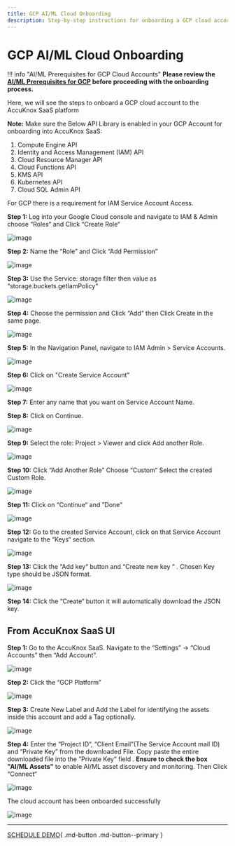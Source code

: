 ```yaml
---
title: GCP AI/ML Cloud Onboarding
description: Step-by-step instructions for onboarding a GCP cloud account and AI/ML assets within it to AccuKnox SaaS for automated security management.
---
```


# GCP AI/ML Cloud Onboarding

!!! info "AI/ML Prerequisites for GCP Cloud Accounts"
    **Please review the [AI/ML Prerequisites for GCP](https://help.accuknox.com/how-to/cspm-prereq-gcp/#aiml-security-prerequisites-for-gcp-cloud-accounts) before proceeding with the onboarding process.**

Here, we will see the steps to onboard a GCP cloud account to the AccuKnox SaaS platform

**Note:**
Make sure the Below API Library is enabled in your GCP Account for onboarding into AccuKnox SaaS:

1. Compute Engine API
2. Identity and Access Management (IAM) API
3. Cloud Resource Manager API
4. Cloud Functions API
5. KMS API
6. Kubernetes API
7. Cloud SQL Admin API

For GCP there is a requirement for IAM Service Account Access.

**Step 1:**  Log into your Google Cloud console and navigate to  IAM & Admin choose “Roles“ and Click “Create Role“

![image](images/gcp/gcp-0.png)

**Step 2:**  Name the “Role” and Click “Add Permission”

![image](images/gcp/gcp-1.png)

**Step 3:**  Use the Service: storage filter then value as “storage.buckets.getIamPolicy“

![image](images/gcp/gcp-2.png)

**Step 4:** Choose the permission and Click “Add“ then Click Create in the same page.

![image](images/gcp/gcp-3.png)

**Step 5:**  In the Navigation Panel, navigate to IAM Admin > Service Accounts.

![image](images/gcp/gcp-4.png)

**Step 6:** Click on "Create Service Account"

![image](images/gcp/gcp-5.png)

**Step 7:** Enter any name that you want on Service Account Name.

**Step 8:** Click on Continue.

![image](images/gcp/gcp-6.png)

**Step 9:** Select the role: Project > Viewer and click Add another Role.

![image](images/gcp/gcp-7.png)

**Step 10:** Click “Add Another Role” Choose “Custom“ Select the created Custom Role.

![image](images/gcp/gcp-8.png)

**Step 11:** Click on “Continue“ and ”Done”

![image](images/gcp/gcp-9.png)

**Step 12:** Go to the created Service Account, click on that Service Account navigate to the “Keys“ section.

![image](images/gcp/gcp-10.png)

**Step 13:** Click the “Add key“ button and “Create new key “ . Chosen Key type should be JSON format.

![image](images/gcp/gcp-11.png)

**Step 14:** Click the “Create“ button it will automatically download the JSON key.

## From AccuKnox SaaS UI

**Step 1:** Go to the AccuKnox SaaS. Navigate to the “Settings” → “Cloud Accounts” then “Add Account”.

![image](images/gcp/gcp-saas-0.png)

**Step 2:** Click the “GCP Platform”

![image](images/gcp/gcp-saas-1.png)

**Step 3:**  Create New Label and Add the Label for identifying the assets inside this account and add a Tag optionally.

![image](images/gcp/gcp-saas-2.png)

**Step 4:**  Enter the “Project ID“, “Client Email”(The Service Account mail ID) and  “Private Key” from the downloaded File.
Copy paste the entire downloaded file into the ”Private Key” field . **Ensure to check the box "AI/ML Assets"** to enable AI/ML asset discovery and monitoring. Then Click “Connect“

![image](images/ai-checkbox.png)

The cloud account has been onboarded successfully

![image](images/gcp/gcp-saas-4.png)

- - -
[SCHEDULE DEMO](https://www.accuknox.com/contact-us){ .md-button .md-button--primary }
